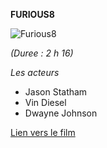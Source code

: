 **FURIOUS8**

![Furious8](https://www.hardingbeacon.com/wp-content/uploads/2017/06/Fate-of-the-Furious.jpg)

*(Duree : 2 h 16)*

*Les acteurs*
* Jason Statham
* Vin Diesel
* Dwayne Johnson

[Lien vers le film](http://imdb.com/title/tt4630562)
